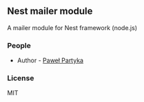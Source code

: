 ## Nest mailer module 

A mailer module for Nest framework (node.js)

### People

* Author - [Paweł Partyka](http://epartyka.com)

### License

MIT